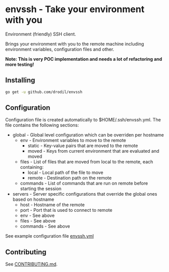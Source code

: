# envssh - Take your environment with you

Environment (friendly) SSH client.

Brings your environment with you to the remote machine including 
environment variables, configuration files and other.

**Note: This is very POC implementation and needs a lot of refactoring and more testing!**

## Installing

```bash
go get -u github.com/drodil/envssh
```

## Configuration

Configuration file is created automatically to $HOME/.ssh/envssh.yml. 
The file contains the following sections:

* global - Global level configuration which can be overriden per hostname
	* env - Environment variables to move to the remote 
		* static - Key-value pairs that are moved to the remote
		* moved - Keys from current environment that are evaluated and moved
	* files - List of files that are moved from local to the remote, each containing:
		* local - Local path of the file to move
		* remote - Destination path on the remote
	* commands - List of commands that are run on remote before starting the session
* servers - Server specific configurations that override the global ones based on hostname
	* host - Hostname of the remote
	* port - Port that is used to connect to remote
	* env - See above
	* files - See above
	* commands - See above

See example configuration file [envssh.yml](envssh.yml)

## Contributing

See [CONTRIBUTING.md](CONTRIBUTING.md).
